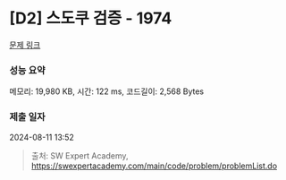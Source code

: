 # [D2] 스도쿠 검증 - 1974 

[문제 링크](https://swexpertacademy.com/main/code/problem/problemDetail.do?contestProbId=AV5Psz16AYEDFAUq) 

### 성능 요약

메모리: 19,980 KB, 시간: 122 ms, 코드길이: 2,568 Bytes

### 제출 일자

2024-08-11 13:52



> 출처: SW Expert Academy, https://swexpertacademy.com/main/code/problem/problemList.do